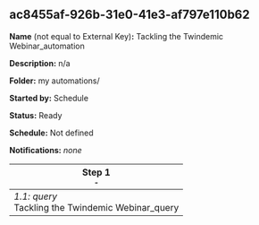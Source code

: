 ## ac8455af-926b-31e0-41e3-af797e110b62

**Name** (not equal to External Key)**:** Tackling the Twindemic Webinar_automation

**Description:** n/a

**Folder:** my automations/

**Started by:** Schedule

**Status:** Ready

**Schedule:** Not defined

**Notifications:** _none_


| Step 1<br>_<small>-</small>_ |
| --- |
| _1.1: query_<br>Tackling the Twindemic Webinar_query |
